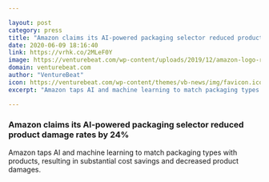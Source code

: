 ```yaml
---

layout: post
category: press
title: "Amazon claims its AI-powered packaging selector reduced product damage rates by 24%"
date: 2020-06-09 18:16:40
link: https://vrhk.co/2MLeF0Y
image: https://venturebeat.com/wp-content/uploads/2019/12/amazon-logo-reuters.jpg?w=1200&strip=all
domain: venturebeat.com
author: "VentureBeat"
icon: https://venturebeat.com/wp-content/themes/vb-news/img/favicon.ico
excerpt: "Amazon taps AI and machine learning to match packaging types with products, resulting in substantial cost savings and decreased product damages."

---
```


### Amazon claims its AI-powered packaging selector reduced product damage rates by 24%

Amazon taps AI and machine learning to match packaging types with products, resulting in substantial cost savings and decreased product damages.